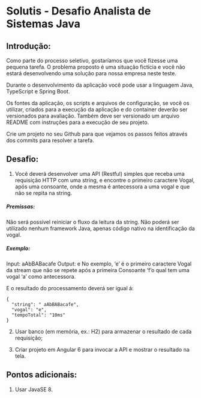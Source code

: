 # Solutis - Desafio Analista de Sistemas Java


## Introdução:

Como parte do processo seletivo, gostaríamos que você fizesse uma pequena tarefa. O problema proposto é uma situação fictícia e você não estará desenvolvendo uma solução para nossa empresa neste teste.

Durante o desenvolvimento da aplicação você pode usar a linguagem Java, TypeScript e Spring Boot.

Os fontes da aplicação, os scripts e arquivos de configuração, se você os utilizar, criados para a execução da aplicação e do container deverão ser versionados para avaliação. Também deve ser versionado um arquivo README com instruções para a execução de seu projeto.

Crie um projeto no seu Github para que vejamos os passos feitos através dos commits para resolver a tarefa.


## Desafio:

1. Você deverá desenvolver uma API (Restful) simples que receba uma requisição HTTP com uma string, e encontre o primeiro caractere Vogal, após uma consoante, onde a mesma é antecessora a uma vogal e que não se repita na string.

##### Premissas:
Não será possível reiniciar o fluxo da leitura da string.
Não poderá ser utilizado nenhum framework Java, apenas código nativo na identificação da vogal.

##### Exemplo:
Input:  aAbBABacafe
Output: e
No exemplo, ‘e’ é o primeiro caractere Vogal da stream que não se repete após a primeira Consoante ‘f’o qual tem uma vogal ‘a’ como antecessora.

E o resultado do processamento deverá ser igual á:

```
{
  "string": " aAbBABacafe",
  "vogal": "e",
  "tempoTotal": "10ms"
}
```

2. Usar banco (em memória, ex.: H2) para armazenar o resultado de cada requisição;

3. Criar projeto em Angular 6 para invocar a API e mostrar o resultado na tela.

## Pontos adicionais:
1. Usar JavaSE 8.